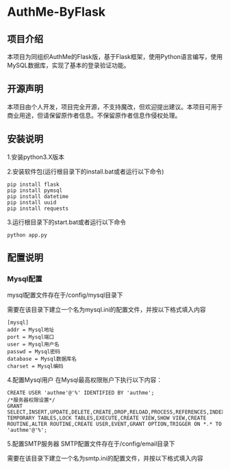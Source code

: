 # AuthMe-ByFlask
## 项目介绍
本项目为同组织AuthMe的Flask版，基于Flask框架，使用Python语言编写，使用MySQL数据库，实现了基本的登录验证功能。
## 开源声明
本项目由个人开发，项目完全开源，不支持魔改，但欢迎提出建议。本项目可用于商业用途，但请保留原作者信息。不保留原作者信息作侵权处理。
## 安装说明
1.安装python3.X版本

2.安装软件包(运行根目录下的install.bat或者运行以下命令)
```
pip install flask
pip install pymsql
pip install datetime
pip install uuid
pip install requests
```

3.运行根目录下的start.bat或者运行以下命令
```
python app.py
```
## 配置说明
### Mysql配置
mysql配置文件存在于/config/mysql目录下

需要在该目录下建立一个名为mysql.ini的配置文件，并按以下格式填入内容
```
[mysql]
addr = Mysql地址
port = Mysql端口
user = Mysql用户名
passwd = Mysql密码
database = Mysql数据库名
charset = Mysql编码
```

4.配置Mysql用户
在Mysql最高权限账户下执行以下内容：
```/*常规*/
CREATE USER 'authme'@'%' IDENTIFIED BY 'authme';
/*服务器权限设置*/
GRANT SELECT,INSERT,UPDATE,DELETE,CREATE,DROP,RELOAD,PROCESS,REFERENCES,INDEX,ALTER,CREATE TEMPORARY TABLES,LOCK TABLES,EXECUTE,CREATE VIEW,SHOW VIEW,CREATE ROUTINE,ALTER ROUTINE,CREATE USER,EVENT,GRANT OPTION,TRIGGER ON *.* TO 'authme'@'%';
```

5.配置SMTP服务器
SMTP配置文件存在于/config/email目录下

需要在该目录下建立一个名为smtp.ini的配置文件，并按以下格式填入内容
```
